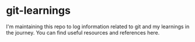 # git-learnings
I'm maintaining this repo to log information related to git and my learnings in the journey. You can find useful resources and references here.
